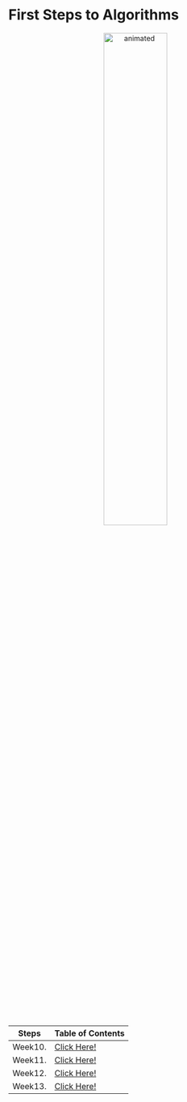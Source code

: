 
# First Steps to Algorithms

<p align="center">
  <img src="https://github.com/user-attachments/assets/4db42cf1-7c7d-4245-a4f2-fbbe70f6a0e5" alt="animated" width="50%"/>
</p>

<div align="center">

| Steps | Table of Contents |
| :---: | - |
|  Week10.   | [Click Here!](https://www.canva.com/design/DAGe2cz5gZI/6myeoec4bIzvPf_CpB3GtQ/view) |
|  Week11.   | [Click Here!](https://www.canva.com/design/DAGfVVKlo8I/pfJ2kpJtgTgmIK-0kZ-04A/view) |
|  Week12.   | [Click Here!](https://www.canva.com/design/DAGfrB3tCSU/kvWmhOggTdfomykB7x01fQ/view) |
|  Week13.   | [Click Here!](https://www.canva.com/design/DAGfroG4_nk/yRDsPgcscty_VwNDilsTJg/view) |

</div>

